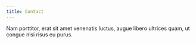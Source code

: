 ```yaml
---
title: Contact
---
```


Nam porttitor, erat sit amet venenatis luctus, augue libero ultrices quam, ut congue nisi risus eu purus.
